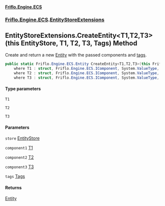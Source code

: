 #### [Friflo.Engine.ECS](index.md 'index')
### [Friflo.Engine.ECS](Friflo.Engine.ECS.md 'Friflo.Engine.ECS').[EntityStoreExtensions](EntityStoreExtensions.md 'Friflo.Engine.ECS.EntityStoreExtensions')

## EntityStoreExtensions.CreateEntity<T1,T2,T3>(this EntityStore, T1, T2, T3, Tags) Method

Create and return a new [Entity](Entity.md 'Friflo.Engine.ECS.Entity') with the passed components and [tags](EntityStoreExtensions.CreateEntity_T1,T2,T3_(thisEntityStore,T1,T2,T3,Tags).md#Friflo.Engine.ECS.EntityStoreExtensions.CreateEntity_T1,T2,T3_(thisFriflo.Engine.ECS.EntityStore,T1,T2,T3,Friflo.Engine.ECS.Tags).tags 'Friflo.Engine.ECS.EntityStoreExtensions.CreateEntity<T1,T2,T3>(this Friflo.Engine.ECS.EntityStore, T1, T2, T3, Friflo.Engine.ECS.Tags).tags').

```csharp
public static Friflo.Engine.ECS.Entity CreateEntity<T1,T2,T3>(this Friflo.Engine.ECS.EntityStore store, T1 component1, T2 component2, T3 component3, in Friflo.Engine.ECS.Tags tags=default(Friflo.Engine.ECS.Tags))
    where T1 : struct, Friflo.Engine.ECS.IComponent, System.ValueType, System.ValueType
    where T2 : struct, Friflo.Engine.ECS.IComponent, System.ValueType, System.ValueType
    where T3 : struct, Friflo.Engine.ECS.IComponent, System.ValueType, System.ValueType;
```
#### Type parameters

<a name='Friflo.Engine.ECS.EntityStoreExtensions.CreateEntity_T1,T2,T3_(thisFriflo.Engine.ECS.EntityStore,T1,T2,T3,Friflo.Engine.ECS.Tags).T1'></a>

`T1`

<a name='Friflo.Engine.ECS.EntityStoreExtensions.CreateEntity_T1,T2,T3_(thisFriflo.Engine.ECS.EntityStore,T1,T2,T3,Friflo.Engine.ECS.Tags).T2'></a>

`T2`

<a name='Friflo.Engine.ECS.EntityStoreExtensions.CreateEntity_T1,T2,T3_(thisFriflo.Engine.ECS.EntityStore,T1,T2,T3,Friflo.Engine.ECS.Tags).T3'></a>

`T3`
#### Parameters

<a name='Friflo.Engine.ECS.EntityStoreExtensions.CreateEntity_T1,T2,T3_(thisFriflo.Engine.ECS.EntityStore,T1,T2,T3,Friflo.Engine.ECS.Tags).store'></a>

`store` [EntityStore](EntityStore.md 'Friflo.Engine.ECS.EntityStore')

<a name='Friflo.Engine.ECS.EntityStoreExtensions.CreateEntity_T1,T2,T3_(thisFriflo.Engine.ECS.EntityStore,T1,T2,T3,Friflo.Engine.ECS.Tags).component1'></a>

`component1` [T1](EntityStoreExtensions.CreateEntity_T1,T2,T3_(thisEntityStore,T1,T2,T3,Tags).md#Friflo.Engine.ECS.EntityStoreExtensions.CreateEntity_T1,T2,T3_(thisFriflo.Engine.ECS.EntityStore,T1,T2,T3,Friflo.Engine.ECS.Tags).T1 'Friflo.Engine.ECS.EntityStoreExtensions.CreateEntity<T1,T2,T3>(this Friflo.Engine.ECS.EntityStore, T1, T2, T3, Friflo.Engine.ECS.Tags).T1')

<a name='Friflo.Engine.ECS.EntityStoreExtensions.CreateEntity_T1,T2,T3_(thisFriflo.Engine.ECS.EntityStore,T1,T2,T3,Friflo.Engine.ECS.Tags).component2'></a>

`component2` [T2](EntityStoreExtensions.CreateEntity_T1,T2,T3_(thisEntityStore,T1,T2,T3,Tags).md#Friflo.Engine.ECS.EntityStoreExtensions.CreateEntity_T1,T2,T3_(thisFriflo.Engine.ECS.EntityStore,T1,T2,T3,Friflo.Engine.ECS.Tags).T2 'Friflo.Engine.ECS.EntityStoreExtensions.CreateEntity<T1,T2,T3>(this Friflo.Engine.ECS.EntityStore, T1, T2, T3, Friflo.Engine.ECS.Tags).T2')

<a name='Friflo.Engine.ECS.EntityStoreExtensions.CreateEntity_T1,T2,T3_(thisFriflo.Engine.ECS.EntityStore,T1,T2,T3,Friflo.Engine.ECS.Tags).component3'></a>

`component3` [T3](EntityStoreExtensions.CreateEntity_T1,T2,T3_(thisEntityStore,T1,T2,T3,Tags).md#Friflo.Engine.ECS.EntityStoreExtensions.CreateEntity_T1,T2,T3_(thisFriflo.Engine.ECS.EntityStore,T1,T2,T3,Friflo.Engine.ECS.Tags).T3 'Friflo.Engine.ECS.EntityStoreExtensions.CreateEntity<T1,T2,T3>(this Friflo.Engine.ECS.EntityStore, T1, T2, T3, Friflo.Engine.ECS.Tags).T3')

<a name='Friflo.Engine.ECS.EntityStoreExtensions.CreateEntity_T1,T2,T3_(thisFriflo.Engine.ECS.EntityStore,T1,T2,T3,Friflo.Engine.ECS.Tags).tags'></a>

`tags` [Tags](Tags.md 'Friflo.Engine.ECS.Tags')

#### Returns
[Entity](Entity.md 'Friflo.Engine.ECS.Entity')